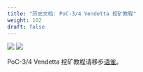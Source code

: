 ```yaml
---
title: "历史文档: PoC-3/4 Vendetta 挖矿教程"
weight: 102
draft: false
---
```


[![](https://img.shields.io/discord/697726436211163147?label=Phala%20Discord)](https://discord.gg/zzhfUjU) [![](https://img.shields.io/badge/Join-Telegram-blue)](https://t.me/phalaminer)

PoC-3/4 Vendetta 挖矿教程请移步<a href="https://www.yuque.com/phala/mining">语雀</a>。
